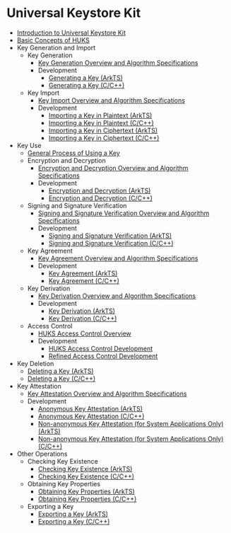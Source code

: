 # Universal Keystore Kit

- [Introduction to Universal Keystore Kit](../security/UniversalKeystoreKit/huks-overview.md)
- [Basic Concepts of HUKS](../security/UniversalKeystoreKit/huks-concepts.md)
- Key Generation and Import
  - Key Generation
    - [Key Generation Overview and Algorithm Specifications](../security/UniversalKeystoreKit/huks-key-generation-overview.md)
    - Development
      - [Generating a Key (ArkTS)](../security/UniversalKeystoreKit/huks-key-generation-arkts.md)
      - [Generating a Key (C/C++)](../security/UniversalKeystoreKit/huks-key-generation-ndk.md)
  - Key Import
    - [Key Import Overview and Algorithm Specifications](../security/UniversalKeystoreKit/huks-key-import-overview.md)
    - Development
      - [Importing a Key in Plaintext (ArkTS)](../security/UniversalKeystoreKit/huks-import-key-in-plaintext-arkts.md)
      - [Importing a Key in Plaintext (C/C++)](../security/UniversalKeystoreKit/huks-import-key-in-plaintext-ndk.md)
      - [Importing a Key in Ciphertext (ArkTS)](../security/UniversalKeystoreKit/huks-import-wrapped-key-arkts.md)
      - [Importing a Key in Ciphertext (C/C++)](../security/UniversalKeystoreKit/huks-import-wrapped-key-ndk.md)
- Key Use
  - [General Process of Using a Key](../security/UniversalKeystoreKit/huks-key-use-overview.md)
  - Encryption and Decryption
    - [Encryption and Decryption Overview and Algorithm Specifications](../security/UniversalKeystoreKit/huks-encryption-decryption-overview.md)
    - Development
      - [Encryption and Decryption (ArkTS)](../security/UniversalKeystoreKit/huks-encryption-decryption-arkts.md)
      - [Encryption and Decryption (C/C++)](../security/UniversalKeystoreKit/huks-encryption-decryption-ndk.md)
  - Signing and Signature Verification
    - [Signing and Signature Verification Overview and Algorithm Specifications](../security/UniversalKeystoreKit/huks-signing-signature-verification-overview.md)
    - Development
      - [Signing and Signature Verification (ArkTS)](../security/UniversalKeystoreKit/huks-signing-signature-verification-arkts.md)
      - [Signing and Signature Verification (C/C++)](../security/UniversalKeystoreKit/huks-signing-signature-verification-ndk.md)
  - Key Agreement
    - [Key Agreement Overview and Algorithm Specifications](../security/UniversalKeystoreKit/huks-key-agreement-overview.md)
    - Development
      - [Key Agreement (ArkTS)](../security/UniversalKeystoreKit/huks-key-agreement-arkts.md)
      - [Key Agreement (C/C++)](../security/UniversalKeystoreKit/huks-key-agreement-ndk.md)
  - Key Derivation
    - [Key Derivation Overview and Algorithm Specifications](../security/UniversalKeystoreKit/huks-key-derivation-overview.md)
    - Development
      - [Key Derivation (ArkTS)](../security/UniversalKeystoreKit/huks-key-derivation-arkts.md)
      - [Key Derivation (C/C++)](../security/UniversalKeystoreKit/huks-key-derivation-ndk.md)
  - Access Control
    - [HUKS Access Control Overview](../security/UniversalKeystoreKit/huks-identity-authentication-overview.md)
    - Development
      - [HUKS Access Control Development](../security/UniversalKeystoreKit/huks-user-identity-authentication.md)
      - [Refined Access Control Development](../security/UniversalKeystoreKit/huks-refined-user-identity-authentication.md)
- Key Deletion
  - [Deleting a Key (ArkTS)](../security/UniversalKeystoreKit/huks-delete-key-arkts.md)
  - [Deleting a Key (C/C++)](../security/UniversalKeystoreKit/huks-delete-key-ndk.md)
- Key Attestation
  - [Key Attestation Overview and Algorithm Specifications](../security/UniversalKeystoreKit/huks-key-attestation-overview.md)
  - Development
    - [Anonymous Key Attestation (ArkTS)](../security/UniversalKeystoreKit/huks-key-anon-attestation-arkts.md)
    - [Anonymous Key Attestation (C/C++)](../security/UniversalKeystoreKit/huks-key-anon-attestation-ndk.md)
    - [Non-anonymous Key Attestation (for System Applications Only) (ArkTS)](../security/UniversalKeystoreKit/huks-key-attestation-arkts.md)
    - [Non-anonymous Key Attestation (for System Applications Only) (C/C++)](../security/UniversalKeystoreKit/huks-key-attestation-ndk.md)
- Other Operations
  - Checking Key Existence
    - [Checking Key Existence (ArkTS)](../security/UniversalKeystoreKit/huks-check-key-arkts.md)
    - [Checking Key Existence (C/C++)](../security/UniversalKeystoreKit/huks-check-key-ndk.md)
  - Obtaining Key Properties
    - [Obtaining Key Properties (ArkTS)](../security/UniversalKeystoreKit/huks-obtain-key-properties-arkts.md)
    - [Obtaining Key Properties (C/C++)](../security/UniversalKeystoreKit/huks-obtain-key-properties-ndk.md)
  - Exporting a Key
    - [Exporting a Key (ArkTS)](../security/UniversalKeystoreKit/huks-export-key-arkts.md)
    - [Exporting a Key (C/C++)](../security/UniversalKeystoreKit/huks-export-key-ndk.md)
